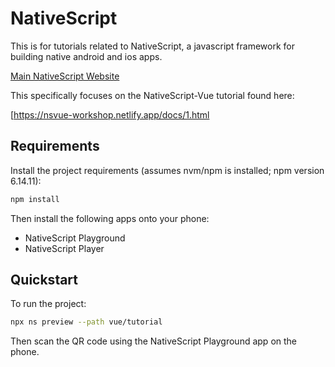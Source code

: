 # NativeScript

This is for tutorials related to NativeScript, a javascript framework for
building native android and ios apps.

[Main NativeScript Website](https://nativescript.org/)

This specifically focuses on the NativeScript-Vue tutorial found here:

[https://nsvue-workshop.netlify.app/docs/1.html


## Requirements

Install the project requirements (assumes nvm/npm is installed; npm version
6.14.11):

```bash
npm install
```

Then install the following apps onto your phone:

* NativeScript Playground
* NativeScript Player


## Quickstart

To run the project:

```bash
npx ns preview --path vue/tutorial
```

Then scan the QR code using the NativeScript Playground app on the phone.
